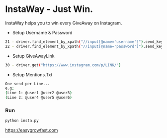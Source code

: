 # InstaWay - Just Win.

InstaWay helps you to win every GiveAway on Instagram.

  - Setup Username & Password
```sh
21 - driver.find_element_by_xpath("//input[@name='username']").send_keys("USERNAME")
22 - driver.find_element_by_xpath("//input[@name='password']").send_keys("PASSWORD")
```
  - Setup GiveAwayLink
```sh
30 - driver.get("https://www.instagram.com/p/LINK/")
```
  - Setup Mentions.Txt
```sh
One send per Line...
e.g; 
(Line 1: @user1 @user2 @user3)
(Line 2: @user4 @user5 @user6)
```

### Run
```sh
python insta.py
```

https://easygrowfast.com
